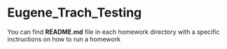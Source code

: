# Eugene_Trach_Testing

You can find **README.md** file in each homework directory with a specific inctructions on how to run a homework